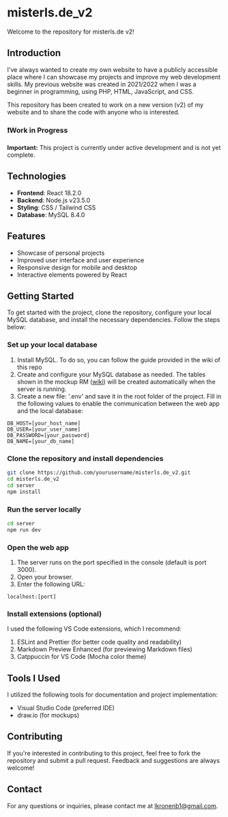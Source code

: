 # misterls.de_v2

Welcome to the repository for misterls.de v2!

## Introduction

I've always wanted to create my own website to have a publicly accessible place where I can showcase my projects and improve my web development skills. My previous website was created in 2021/2022 when I was a beginner in programming, using PHP, HTML, JavaScript, and CSS.

This repository has been created to work on a new version (v2) of my website and to share the code with anyone who is interested.

### ❗Work in Progress

**Important:** This project is currently under active development and is not yet complete. 

## Technologies

- **Frontend**: React 18.2.0
- **Backend**: Node.js v23.5.0
- **Styling**: CSS / Tailwind CSS
- **Database**: MySQL 8.4.0

## Features

- Showcase of personal projects
- Improved user interface and user experience
- Responsive design for mobile and desktop
- Interactive elements powered by React

## Getting Started

To get started with the project, clone the repository, configure your local MySQL database, and install the necessary dependencies. Follow the steps below:

### Set up your local database

1. Install MySQL. To do so, you can follow the guide provided in the wiki of this repo
2. Create and configure your MySQL database as needed. The tables shown in the mockup RM ([wiki](https://github.com/MisterLs4566/misterls.de_v2/wiki/Database-Mockups)) will be created automatically when the server is running.
3. Create a new file: '.env' and save it in the root folder of the project. Fill in the following values to enable the communication between the web app and the local database:
```plaintext
DB_HOST=[your_host_name]
DB_USER=[your_user_name]
DB_PASSWORD=[your_password]
DB_NAME=[your_db_name]
```


### Clone the repository and install dependencies

```bash
git clone https://github.com/yourusername/misterls.de_v2.git
cd misterls.de_v2
cd server
npm install
```

### Run the server locally

```bash
cd server
npm run dev
```

### Open the web app

1. The server runs on the port specified in the console (default is port 3000).
2. Open your browser.
3. Enter the following URL:

```plaintext
localhost:[port]
```

### Install extensions (optional)

I used the following VS Code extensions, which I recommend:

1. ESLint and Prettier (for better code quality and readability)
2. Markdown Preview Enhanced (for previewing Markdown files)
3. Catppuccin for VS Code (Mocha color theme)

## Tools I Used

I utilized the following tools for documentation and project implementation:

- Visual Studio Code (preferred IDE)
- draw.io (for mockups)

## Contributing

If you're interested in contributing to this project, feel free to fork the repository and submit a pull request. Feedback and suggestions are always welcome!

## Contact

For any questions or inquiries, please contact me at lkronenb1@gmail.com.